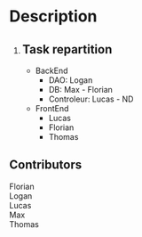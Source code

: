 # Description

1. ## Task repartition
	- BackEnd
		- DAO: Logan
		- DB: Max - Florian
		- Controleur: Lucas - ND
	- FrontEnd
		- Lucas
		- Florian
		- Thomas

## Contributors
Florian\
Logan\
Lucas\
Max\
Thomas
